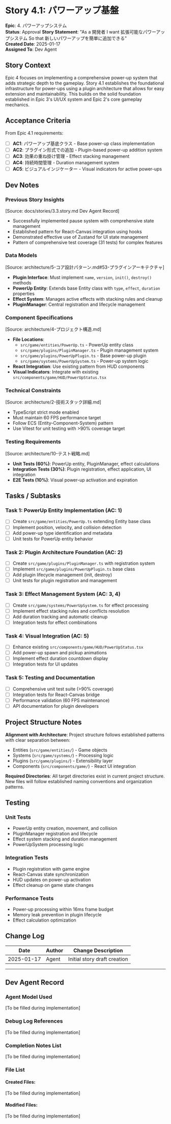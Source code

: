 # Story 4.1: パワーアップ基盤

**Epic**: 4. パワーアップシステム  
**Status**: Approval 
**Story Statement**: "As a 開発者 I want 拡張可能なパワーアップシステム So that 新しいパワーアップを簡単に追加できる"  
**Created Date**: 2025-01-17  
**Assigned To**: Dev Agent  

## Story Context

Epic 4 focuses on implementing a comprehensive power-up system that adds strategic depth to the gameplay. Story 4.1 establishes the foundational infrastructure for power-ups using a plugin architecture that allows for easy extension and maintainability. This builds on the solid foundation established in Epic 3's UI/UX system and Epic 2's core gameplay mechanics.

## Acceptance Criteria

From Epic 4.1 requirements:
- [ ] **AC1**: パワーアップ基底クラス - Base power-up class implementation
- [ ] **AC2**: プラグイン形式での追加 - Plugin-based power-up addition system
- [ ] **AC3**: 効果の重ね掛け管理 - Effect stacking management
- [ ] **AC4**: 持続時間管理 - Duration management system
- [ ] **AC5**: ビジュアルインジケーター - Visual indicators for active power-ups

## Dev Notes

### Previous Story Insights
[Source: docs/stories/3.3.story.md Dev Agent Record]
- Successfully implemented pause system with comprehensive state management
- Established pattern for React-Canvas integration using hooks
- Demonstrated effective use of Zustand for UI state management
- Pattern of comprehensive test coverage (31 tests) for complex features

### Data Models
[Source: architecture/5-コア設計パターン.md#53-プラグインアーキテクチャ]
- **Plugin Interface**: Must implement `name`, `version`, `init()`, `destroy()` methods
- **PowerUp Entity**: Extends base Entity class with `type`, `effect`, `duration` properties
- **Effect System**: Manages active effects with stacking rules and cleanup
- **PluginManager**: Central registration and lifecycle management

### Component Specifications
[Source: architecture/4-プロジェクト構造.md]
- **File Locations**:
  - `src/game/entities/PowerUp.ts` - PowerUp entity class
  - `src/game/plugins/PluginManager.ts` - Plugin management system
  - `src/game/plugins/PowerUpPlugin.ts` - Base power-up plugin
  - `src/game/systems/PowerUpSystem.ts` - Power-up system logic
- **React Integration**: Use existing pattern from HUD components
- **Visual Indicators**: Integrate with existing `src/components/game/HUD/PowerUpStatus.tsx`

### Technical Constraints
[Source: architecture/2-技術スタック詳細.md]
- TypeScript strict mode enabled
- Must maintain 60 FPS performance target
- Follow ECS (Entity-Component-System) pattern
- Use Vitest for unit testing with >90% coverage target

### Testing Requirements
[Source: architecture/10-テスト戦略.md]
- **Unit Tests (60%)**: PowerUp entity, PluginManager, effect calculations
- **Integration Tests (30%)**: Plugin registration, effect application, UI integration
- **E2E Tests (10%)**: Visual power-up activation and expiration

## Tasks / Subtasks

### Task 1: PowerUp Entity Implementation (AC: 1)
- [ ] Create `src/game/entities/PowerUp.ts` extending Entity base class
- [ ] Implement position, velocity, and collision detection
- [ ] Add power-up type identification and metadata
- [ ] Unit tests for PowerUp entity behavior

### Task 2: Plugin Architecture Foundation (AC: 2)
- [ ] Create `src/game/plugins/PluginManager.ts` with registration system
- [ ] Implement `src/game/plugins/PowerUpPlugin.ts` base class
- [ ] Add plugin lifecycle management (init, destroy)
- [ ] Unit tests for plugin registration and management

### Task 3: Effect Management System (AC: 3, 4)
- [ ] Create `src/game/systems/PowerUpSystem.ts` for effect processing
- [ ] Implement effect stacking rules and conflicts resolution
- [ ] Add duration tracking and automatic cleanup
- [ ] Integration tests for effect combinations

### Task 4: Visual Integration (AC: 5)
- [ ] Enhance existing `src/components/game/HUD/PowerUpStatus.tsx`
- [ ] Add power-up spawn and pickup animations
- [ ] Implement effect duration countdown display
- [ ] Integration tests for UI updates

### Task 5: Testing and Documentation
- [ ] Comprehensive unit test suite (>90% coverage)
- [ ] Integration tests for React-Canvas bridge
- [ ] Performance validation (60 FPS maintenance)
- [ ] API documentation for plugin developers

## Project Structure Notes

**Alignment with Architecture**: Project structure follows established patterns with clear separation between:
- Entities (`src/game/entities/`) - Game objects
- Systems (`src/game/systems/`) - Processing logic  
- Plugins (`src/game/plugins/`) - Extensibility layer
- Components (`src/components/game/`) - React UI integration

**Required Directories**: All target directories exist in current project structure. New files will follow established naming conventions and organization patterns.

## Testing

### Unit Tests
- PowerUp entity creation, movement, and collision
- PluginManager registration and lifecycle
- Effect system stacking and duration management
- PowerUpSystem processing logic

### Integration Tests  
- Plugin registration with game engine
- React-Canvas state synchronization
- HUD updates on power-up activation
- Effect cleanup on game state changes

### Performance Tests
- Power-up processing within 16ms frame budget
- Memory leak prevention in plugin lifecycle
- Effect calculation optimization

## Change Log

| Date | Author | Change Description |
|------|--------|-------------------|
| 2025-01-17 | Agent | Initial story draft creation |

---

## Dev Agent Record

### Agent Model Used
[To be filled during implementation]

### Debug Log References
[To be filled during implementation]

### Completion Notes List
[To be filled during implementation]

### File List
#### Created Files:
[To be filled during implementation]

#### Modified Files:
[To be filled during implementation]